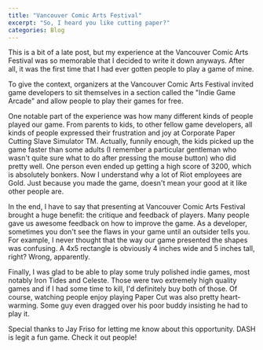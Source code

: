 ```yaml
---
title: "Vancouver Comic Arts Festival"
excerpt: "So, I heard you like cutting paper?"
categories: Blog
---
```


This is a bit of a late post, but my experience at the Vancouver Comic Arts Festival was so memorable that I decided to write it down anyways. After all, it was the first time that I had ever gotten people to play a game of mine.

To give the context, organizers at the Vancouver Comic Arts Festival invited game developers to sit themselves in a section called the "Indie Game Arcade" and allow people to play their games for free.

One notable part of the experience was how many different kinds of people played our game. From parents to kids, to other fellow game developers, all kinds of people expressed their frustration and joy at Corporate Paper Cutting Slave Simulator TM. Actually, funnily enough, the kids picked up the game faster than some adults (I remember a particular gentleman who wasn't quite sure what to do after pressing the mouse button) who did pretty well. One person even ended up getting a high score of 3200, which is absolutely bonkers. Now I understand why a lot of Riot employees are Gold. Just because you made the game, doesn't mean your good at it like other people are.

In the end, I have to say that presenting at Vancouver Comic Arts Festival brought a huge benefit: the critique and feedback of players. Many people gave us awesome feedback on how to improve the game. As a developer, sometimes you don't see the flaws in your game until an outsider tells you. For example, I never thought that the way our game presented the shapes was confusing. A 4x5 rectangle is obviously 4 inches wide and 5 inches tall, right? Wrong, apparently.

Finally, I was glad to be able to play some truly polished indie games, most notably Iron Tides and Celeste. Those were two extremely high quality games and if I had some time to kill, I'd definitely buy both of those. Of course, watching people enjoy playing Paper Cut was also pretty heart-warming. Some guy even dragged over his poor buddy insisting he had to play it.

Special thanks to Jay Friso for letting me know about this opportunity. DASH is legit a fun game. Check it out people!
